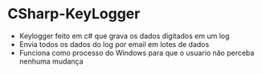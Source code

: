 # CSharp-KeyLogger
<ul>
  <li>Keylogger feito em c# que grava os dados digitados em um log</li>
  <li>Envia todos os dados do log por email em lotes de dados</li>
  <li>Funciona como processo do Windows para que o usuario não perceba nenhuma mudança</li>
</ul>
